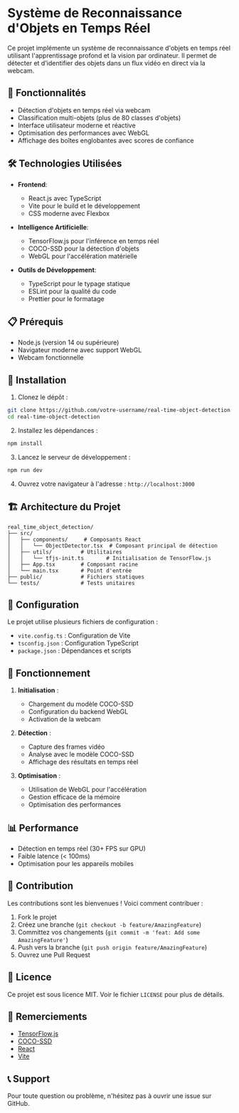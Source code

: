 # Système de Reconnaissance d'Objets en Temps Réel

Ce projet implémente un système de reconnaissance d'objets en temps réel utilisant l'apprentissage profond et la vision par ordinateur. Il permet de détecter et d'identifier des objets dans un flux vidéo en direct via la webcam.

## 🚀 Fonctionnalités

- Détection d'objets en temps réel via webcam
- Classification multi-objets (plus de 80 classes d'objets)
- Interface utilisateur moderne et réactive
- Optimisation des performances avec WebGL
- Affichage des boîtes englobantes avec scores de confiance

## 🛠️ Technologies Utilisées

- **Frontend**:
  - React.js avec TypeScript
  - Vite pour le build et le développement
  - CSS moderne avec Flexbox

- **Intelligence Artificielle**:
  - TensorFlow.js pour l'inférence en temps réel
  - COCO-SSD pour la détection d'objets
  - WebGL pour l'accélération matérielle

- **Outils de Développement**:
  - TypeScript pour le typage statique
  - ESLint pour la qualité du code
  - Prettier pour le formatage

## 📋 Prérequis

- Node.js (version 14 ou supérieure)
- Navigateur moderne avec support WebGL
- Webcam fonctionnelle

## 🚀 Installation

1. Clonez le dépôt :
```bash
git clone https://github.com/votre-username/real-time-object-detection.git
cd real-time-object-detection
```

2. Installez les dépendances :
```bash
npm install
```

3. Lancez le serveur de développement :
```bash
npm run dev
```

4. Ouvrez votre navigateur à l'adresse : `http://localhost:3000`

## 🏗️ Architecture du Projet

```
real_time_object_detection/
├── src/
│   ├── components/     # Composants React
│   │   └── ObjectDetector.tsx  # Composant principal de détection
│   ├── utils/         # Utilitaires
│   │   └── tfjs-init.ts       # Initialisation de TensorFlow.js
│   ├── App.tsx        # Composant racine
│   └── main.tsx       # Point d'entrée
├── public/            # Fichiers statiques
└── tests/             # Tests unitaires
```

## 🔧 Configuration

Le projet utilise plusieurs fichiers de configuration :

- `vite.config.ts` : Configuration de Vite
- `tsconfig.json` : Configuration TypeScript
- `package.json` : Dépendances et scripts

## 🤖 Fonctionnement

1. **Initialisation** :
   - Chargement du modèle COCO-SSD
   - Configuration du backend WebGL
   - Activation de la webcam

2. **Détection** :
   - Capture des frames vidéo
   - Analyse avec le modèle COCO-SSD
   - Affichage des résultats en temps réel

3. **Optimisation** :
   - Utilisation de WebGL pour l'accélération
   - Gestion efficace de la mémoire
   - Optimisation des performances

## 📊 Performance

- Détection en temps réel (30+ FPS sur GPU)
- Faible latence (< 100ms)
- Optimisation pour les appareils mobiles

## 🤝 Contribution

Les contributions sont les bienvenues ! Voici comment contribuer :

1. Fork le projet
2. Créez une branche (`git checkout -b feature/AmazingFeature`)
3. Committez vos changements (`git commit -m 'feat: Add some AmazingFeature'`)
4. Push vers la branche (`git push origin feature/AmazingFeature`)
5. Ouvrez une Pull Request

## 📝 Licence

Ce projet est sous licence MIT. Voir le fichier `LICENSE` pour plus de détails.

## 🙏 Remerciements

- [TensorFlow.js](https://www.tensorflow.org/js)
- [COCO-SSD](https://github.com/tensorflow/tfjs-models/tree/master/coco-ssd)
- [React](https://reactjs.org/)
- [Vite](https://vitejs.dev/)

## 📞 Support

Pour toute question ou problème, n'hésitez pas à ouvrir une issue sur GitHub. 